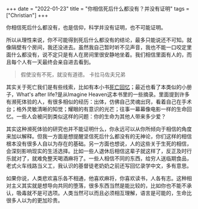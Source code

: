 +++ 
date = "2022-01-23"
title = "你相信死后什么都没有？并没有证明"
tags = ["Christian"]
+++

你相信死后什么都没有，也是信仰，科学并没有证明，也不可能证明。

所以从理性来说，你不可能得到死后什么都没有的结论，最多只能说还不可知。就像隔壁有个房间，我还没进去。虽然我自己暂时听不见声音，我也不能一口咬定里面什么都没有，说不定只是有人在房间里很安静地坐着。我们相信里面有人的，而且每个人有一天最终会亲自进去看到。

> 假使没有不死，就没有道德。  卡拉马佐夫兄弟


其实关于死亡我们是有些线索，比如有本小书[死亡回忆](https://m.douban.com/book/subject/2072469/)；最近也看了本类似的小册子，What's after life?是从Imagine Heaven这本书里的一些摘录。里面提到许多有濒死体验的人，有很多相似的经历：出体，仿佛自己灵魂出窍，看着自己在手术台；格外灵敏清晰的知觉；耀眼的有意识的光芒；往事一幕幕像电影一样的生命回忆。一些人会被问到类似这样的问题：你的生命为其他人带来多少爱？

其实这种濒死体验的研究也并不能证明什么，你永远可以从你所倾向于相信的角度来加以解释。但我一方面是想提醒坚信死后什么都没有的无神论，你们这样的相信根本没有很多人自以为存在的基础。另一方面也想说，人的这些关于生死的相信，会深刻影响现实的生活选择。比如一些人退休后相信这辈子就这样了，反正及时行乐就对了，就难免整天喝酒麻将了。一些人相信不同的东西，给穷人送临期食品，老式火车线路当义工，我认识的基督徒老奶奶之前还写回忆录学中文，多有意思。

如果你说，人类悲欢喜乐各不相通，他喜欢麻将，你喜欢读书，人各有志。这种相对主义其实就是想导向共同的堕落，很多东西当然是能比较的，比如你也不能不承认，吸毒就不是可选项。人类当然可以而且必须相互理解，语言是可能的，生命比很多人以为的更加珍贵。
